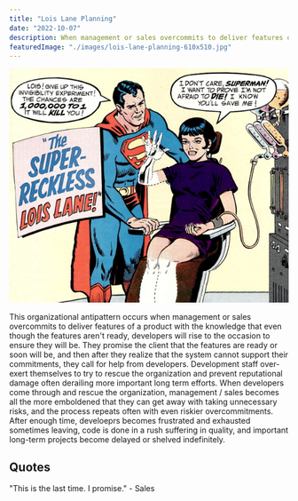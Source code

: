 ```yaml
---
title: "Lois Lane Planning"
date: "2022-10-07"
description: When management or sales overcommits to deliver features of a product with the knowledge that even though the features aren't ready, developers will rise to the occasion to ensure they will be.
featuredImage: "./images/lois-lane-planning-610x510.jpg"
---
```


![Lois Lane Planning](./images/lois-lane-planning-610x510.jpg)

This organizational antipattern occurs when management or sales overcommits to deliver features of a product with the knowledge that even though the features aren't ready, developers will rise to the occasion to ensure they will be.  They promise the client that the features are ready or soon will be, and then after they realize that the system cannot support their commitments, they call for help from developers.  Development staff over-exert themselves to try to rescue the organization and prevent reputational damage often derailing more important long term efforts.  When developers come through and rescue the organization, management / sales becomes all the more emboldened that they can get away with taking unnecessary risks, and the process repeats often with even riskier overcommitments.  After enough time, develoeprs becomes frustrated and exhausted sometimes leaving, code is done in a rush suffering in quality, and important long-term projects become delayed or shelved indefinitely.

## Quotes

"This is the last time.  I promise." - Sales
